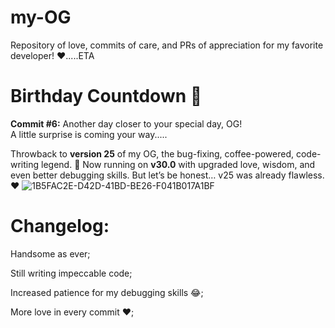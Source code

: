 # my-OG
Repository of love, commits of care, and PRs of appreciation for my favorite developer! ❤️.....ETA

# Birthday Countdown 🎉
**Commit #6:** Another day closer to your special day, OG!  
A little surprise is coming your way.....  

Throwback to **version 25** of my OG, the bug-fixing, coffee-powered, code-writing legend. 🚀 Now running on **v30.0** with upgraded love, wisdom, and even better debugging skills. But let’s be honest… v25 was already flawless. ❤️
![1B5FAC2E-D42D-41BD-BE26-F041B017A1BF](https://github.com/user-attachments/assets/aa495846-73f0-48ee-b52a-01a8c07548ff)

# Changelog:
Handsome as ever;

Still writing impeccable code;

Increased patience for my debugging skills 😂;

More love in every commit ❤️;
